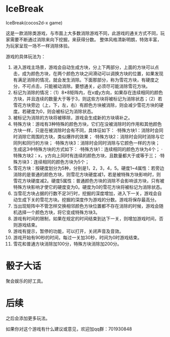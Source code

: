 # IceBreak
IceBreak(cocos2d-x game)

这是一款消除类游戏，与市面上大多数消除游戏不同，此游戏的通关方式不同，玩家需要不断通过消除来向下挖掘，来获得分数。 整体风格清新明朗，特效丰富，为玩家呈现一场不一样消除体验。

游戏的具体玩法为：
1. 进入游戏主场景，游戏会自动生成方块，分上下两部分，上面的方块可以点击，成为颜色方块，在两个颜色方块之间滑动可以调换方块的位置，如果发现有满足消除的情况，就会发生消除。下面那部分，称为雪花方块，有硬度之分，不可点击，只能被动消除。要想通关，必须尽可能消除雪花方块。
2. 标记为消除的情况：（1）8*8矩阵内，在x或y方向，如果存在连续相同的颜色方块，并且连续的数量大于等于3，则这些方块将被标记为消除状态；（2）若雪花方块旁边（上，下，左，右）有颜色方块被消除，则会减少雪花方块的硬度。若硬度为0，则会被标记为消除状态。
3. 被标记为消除的方块将被移除，游戏会生成新的方块填补之。
4. 特殊方块：游戏有3种特殊的颜色方块，它们在没被消除时的作用和其他颜色方块一样，只是在被消除时会有不同，具体征如下：
·特殊方块1：消除时会同时消除它周围的方块，类似爆炸的效果；
·特殊方块2：消除时会同时消除与它同列和同行的方块；
·特殊方块3：消除时会同时消除与它颜色一样的方块；
生成这3中特殊方块的方式如下：
·特殊方块1：连续相同的颜色方块为4个；
·特殊方块2：x，y方向上同时有连续的颜色方块，且数量都大于或等于三；
·特殊方块3：连续相同的颜色方块为5个；
5. 雪花方块：按硬度划分为5种，分别是1，2，3，4，5。硬度1~4属性：若旁边消除的是普通的颜色方块，则雪花方块硬度减1，若是被特殊方块影响时，则雪花方块硬度减2。硬度5属性：普通颜色方块的消除不会影响该方块，只有被特殊方块影响才使它的硬度变为0。硬度为0的雪花方块将被标记为消除状态。
6. 当雪花方块占据的行数不足3行时，挖掘的深度增加，进入下一关，游戏会自动生成下关的雪花方块。挖掘的深度作为游戏的分数。游戏将保存最高分。
7. 当出现矩阵中不管怎样交换相邻颜色方块位置都不存在消除的时候，游戏会随机选择一个颜色方块，将它变成特殊方块3。
8. 游戏有时间的限制，如果在规定的时间结束到达下一关，则增加游戏时间，否则游戏结束。
9. 游戏有提示，暂停的功能，可以打开，关闭声音及音效。
10. 游戏开始有90秒的时间，每过一关加30秒，时间为0时游戏结束。
11. 雪花和普通方块消除加100分，特殊方块消除加200分。

# 骰子大话
聚会娱乐的好工具。

# 后续
之后会添加更多玩法。

如果你对这个游戏有什么建议或意见，欢迎加qq群：701930848
